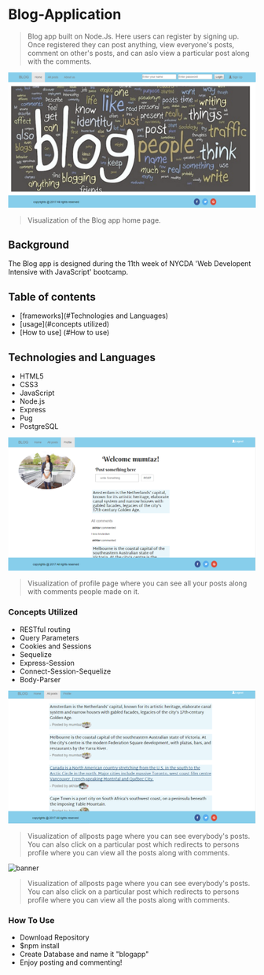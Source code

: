 # Blog-Application

> Blog app built on Node.Js. Here users can register by signing up. Once registered they can post anything, view everyone's posts, comment on other's posts, and can aslo view a particular post along with the comments.

![banner](https://github.com/mumtazakhtar/Blog-Application/blob/master/public/images/screenshots/homepage.png?raw=true)
> Visualization of the Blog app home page.


## Background

The Blog app is designed during the 11th week of NYCDA 'Web Developent Intensive with JavaScript' bootcamp.


## Table of contents

- [frameworks](#Technologies and Languages)
- [usage](#concepts utilized)
- [How to use] (#How to use)

## Technologies and Languages
+ HTML5
+ CSS3
+ JavaScript
+ Node.js
+ Express
+ Pug
+ PostgreSQL



![banner](https://github.com/mumtazakhtar/Blog-Application/blob/master/public/images/screenshots/profile.png?raw=true)
> Visualization of profile page where you can see all your posts along with comments people made on it.

### Concepts Utilized
+ RESTful routing
+ Query Parameters
+ Cookies and Sessions
+ Sequelize
+ Express-Session
+ Connect-Session-Sequelize
+ Body-Parser


![banner](https://github.com/mumtazakhtar/Blog-Application/blob/master/public/images/screenshots/allposts.png?raw=true)
> Visualization of allposts page where you can see everybody's posts. You can also click on a particular post which redirects to persons profile where you can view all the posts along with comments.

![banner](https://github.com/mumtazakhtar/Blog-Application/blob/master/public/images/screenshots/baincaposts.png?raw=true)
> Visualization of allposts page where you can see everybody's posts. You can also click on a particular post which redirects to persons profile where you can view all the posts along with comments.


### How To Use
+ Download Repository
+ $npm install
+ Create Database and name it "blogapp"
+ Enjoy posting and commenting!
